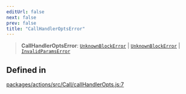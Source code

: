 ```yaml
---
editUrl: false
next: false
prev: false
title: "CallHandlerOptsError"
---
```


> **CallHandlerOptsError**: [`UnknownBlockError`](/reference/tevm/errors/classes/unknownblockerror/) \| [`UnknownBlockError`](/reference/tevm/errors/classes/unknownblockerror/) \| [`InvalidParamsError`](/reference/tevm/errors/classes/invalidparamserror/)

## Defined in

[packages/actions/src/Call/callHandlerOpts.js:7](https://github.com/evmts/tevm-monorepo/blob/main/packages/actions/src/Call/callHandlerOpts.js#L7)
